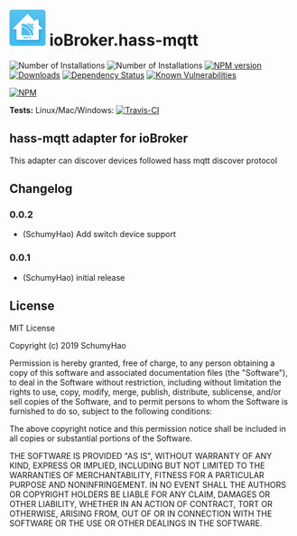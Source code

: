 <h1>
    <img src="admin/hass-mqtt.png" width="64"/>
    ioBroker.hass-mqtt
</h1>

![Number of Installations](http://iobroker.live/badges/hass-mqtt-installed.svg) ![Number of Installations](http://iobroker.live/badges/hass-mqtt-stable.svg) [![NPM version](http://img.shields.io/npm/v/iobroker.hass-mqtt.svg)](https://www.npmjs.com/package/iobroker.hass-mqtt)
[![Downloads](https://img.shields.io/npm/dm/iobroker.hass-mqtt.svg)](https://www.npmjs.com/package/iobroker.hass-mqtt)
[![Dependency Status](https://img.shields.io/david/smarthomefans/iobroker.hass-mqtt.svg)](https://david-dm.org/smarthomefans/iobroker.hass-mqtt)
[![Known Vulnerabilities](https://snyk.io/test/github/smarthomefans/ioBroker.hass-mqtt/badge.svg)](https://snyk.io/test/github/smarthomefans/ioBroker.hass-mqtt)

[![NPM](https://nodei.co/npm/iobroker.hass-mqtt.png?downloads=true)](https://nodei.co/npm/iobroker.hass-mqtt/)

**Tests:** Linux/Mac/Windows: [![Travis-CI](http://img.shields.io/travis/smarthomefans/ioBroker.hass-mqtt/master.svg)](https://travis-ci.org/smarthomefans/ioBroker.hass-mqtt)

## hass-mqtt adapter for ioBroker

This adapter can discover devices followed hass mqtt discover protocol

## Changelog

### 0.0.2
* (SchumyHao) Add switch device support

### 0.0.1
* (SchumyHao) initial release

## License
MIT License

Copyright (c) 2019 SchumyHao

Permission is hereby granted, free of charge, to any person obtaining a copy
of this software and associated documentation files (the "Software"), to deal
in the Software without restriction, including without limitation the rights
to use, copy, modify, merge, publish, distribute, sublicense, and/or sell
copies of the Software, and to permit persons to whom the Software is
furnished to do so, subject to the following conditions:

The above copyright notice and this permission notice shall be included in all
copies or substantial portions of the Software.

THE SOFTWARE IS PROVIDED "AS IS", WITHOUT WARRANTY OF ANY KIND, EXPRESS OR
IMPLIED, INCLUDING BUT NOT LIMITED TO THE WARRANTIES OF MERCHANTABILITY,
FITNESS FOR A PARTICULAR PURPOSE AND NONINFRINGEMENT. IN NO EVENT SHALL THE
AUTHORS OR COPYRIGHT HOLDERS BE LIABLE FOR ANY CLAIM, DAMAGES OR OTHER
LIABILITY, WHETHER IN AN ACTION OF CONTRACT, TORT OR OTHERWISE, ARISING FROM,
OUT OF OR IN CONNECTION WITH THE SOFTWARE OR THE USE OR OTHER DEALINGS IN THE
SOFTWARE.